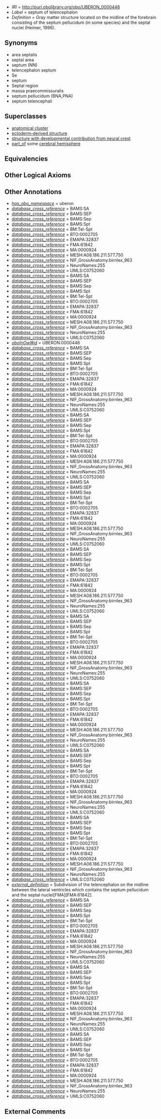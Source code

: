  * *IRI* = http://purl.obolibrary.org/obo/UBERON_0000446
 * *Label* = septum of telencephalon
 * *Definition* = Gray matter structure located on the midline of the forebrain consisting of the septum pellucidum (in some species) and the septal nuclei (Heimer, 1996).

## Synonyms

 * area septalis
 * septal area
 * septum (NN)
 * telencephalon septum
 * Se
 * septum
 * Septal region
 * massa praecommissuralis
 * septum pellucidum (BNA,PNA)
 * septum telencephali

## Superclasses

 * [anatomical cluster](../../UBERON/77/UBERON_0000477.md)
 * [ectoderm-derived structure](../../UBERON/21/UBERON_0004121.md)
 * [structure with developmental contribution from neural crest](../../UBERON/14/UBERON_0010314.md)
 * [part_of](../../BFO/50/BFO_0000050.md) some [cerebral hemisphere](../../UBERON/69/UBERON_0001869.md)

## Equivalencies


## Other Logical Axioms


## Other Annotations

 * *[has_obo_namespace](../../ce/oboInOwl#hasOBONamespace.md)* = uberon
 * *[database_cross_reference](../../ef/oboInOwl#hasDbXref.md)* = BAMS:SA
 * *[database_cross_reference](../../ef/oboInOwl#hasDbXref.md)* = BAMS:SEP
 * *[database_cross_reference](../../ef/oboInOwl#hasDbXref.md)* = BAMS:Sep
 * *[database_cross_reference](../../ef/oboInOwl#hasDbXref.md)* = BAMS:Spt
 * *[database_cross_reference](../../ef/oboInOwl#hasDbXref.md)* = BM:Tel-Spt
 * *[database_cross_reference](../../ef/oboInOwl#hasDbXref.md)* = BTO:0002705
 * *[database_cross_reference](../../ef/oboInOwl#hasDbXref.md)* = EMAPA:32837
 * *[database_cross_reference](../../ef/oboInOwl#hasDbXref.md)* = FMA:61842
 * *[database_cross_reference](../../ef/oboInOwl#hasDbXref.md)* = MA:0000924
 * *[database_cross_reference](../../ef/oboInOwl#hasDbXref.md)* = MESH:A08.186.211.577.750
 * *[database_cross_reference](../../ef/oboInOwl#hasDbXref.md)* = NIF_GrossAnatomy:birnlex_963
 * *[database_cross_reference](../../ef/oboInOwl#hasDbXref.md)* = NeuroNames:255
 * *[database_cross_reference](../../ef/oboInOwl#hasDbXref.md)* = UMLS:C0752060
 * *[database_cross_reference](../../ef/oboInOwl#hasDbXref.md)* = BAMS:SA
 * *[database_cross_reference](../../ef/oboInOwl#hasDbXref.md)* = BAMS:SEP
 * *[database_cross_reference](../../ef/oboInOwl#hasDbXref.md)* = BAMS:Sep
 * *[database_cross_reference](../../ef/oboInOwl#hasDbXref.md)* = BAMS:Spt
 * *[database_cross_reference](../../ef/oboInOwl#hasDbXref.md)* = BM:Tel-Spt
 * *[database_cross_reference](../../ef/oboInOwl#hasDbXref.md)* = BTO:0002705
 * *[database_cross_reference](../../ef/oboInOwl#hasDbXref.md)* = EMAPA:32837
 * *[database_cross_reference](../../ef/oboInOwl#hasDbXref.md)* = FMA:61842
 * *[database_cross_reference](../../ef/oboInOwl#hasDbXref.md)* = MA:0000924
 * *[database_cross_reference](../../ef/oboInOwl#hasDbXref.md)* = MESH:A08.186.211.577.750
 * *[database_cross_reference](../../ef/oboInOwl#hasDbXref.md)* = NIF_GrossAnatomy:birnlex_963
 * *[database_cross_reference](../../ef/oboInOwl#hasDbXref.md)* = NeuroNames:255
 * *[database_cross_reference](../../ef/oboInOwl#hasDbXref.md)* = UMLS:C0752060
 * *[oboInOwl#id](../../id/oboInOwl#id.md)* = UBERON:0000446
 * *[database_cross_reference](../../ef/oboInOwl#hasDbXref.md)* = BAMS:SA
 * *[database_cross_reference](../../ef/oboInOwl#hasDbXref.md)* = BAMS:SEP
 * *[database_cross_reference](../../ef/oboInOwl#hasDbXref.md)* = BAMS:Sep
 * *[database_cross_reference](../../ef/oboInOwl#hasDbXref.md)* = BAMS:Spt
 * *[database_cross_reference](../../ef/oboInOwl#hasDbXref.md)* = BM:Tel-Spt
 * *[database_cross_reference](../../ef/oboInOwl#hasDbXref.md)* = BTO:0002705
 * *[database_cross_reference](../../ef/oboInOwl#hasDbXref.md)* = EMAPA:32837
 * *[database_cross_reference](../../ef/oboInOwl#hasDbXref.md)* = FMA:61842
 * *[database_cross_reference](../../ef/oboInOwl#hasDbXref.md)* = MA:0000924
 * *[database_cross_reference](../../ef/oboInOwl#hasDbXref.md)* = MESH:A08.186.211.577.750
 * *[database_cross_reference](../../ef/oboInOwl#hasDbXref.md)* = NIF_GrossAnatomy:birnlex_963
 * *[database_cross_reference](../../ef/oboInOwl#hasDbXref.md)* = NeuroNames:255
 * *[database_cross_reference](../../ef/oboInOwl#hasDbXref.md)* = UMLS:C0752060
 * *[database_cross_reference](../../ef/oboInOwl#hasDbXref.md)* = BAMS:SA
 * *[database_cross_reference](../../ef/oboInOwl#hasDbXref.md)* = BAMS:SEP
 * *[database_cross_reference](../../ef/oboInOwl#hasDbXref.md)* = BAMS:Sep
 * *[database_cross_reference](../../ef/oboInOwl#hasDbXref.md)* = BAMS:Spt
 * *[database_cross_reference](../../ef/oboInOwl#hasDbXref.md)* = BM:Tel-Spt
 * *[database_cross_reference](../../ef/oboInOwl#hasDbXref.md)* = BTO:0002705
 * *[database_cross_reference](../../ef/oboInOwl#hasDbXref.md)* = EMAPA:32837
 * *[database_cross_reference](../../ef/oboInOwl#hasDbXref.md)* = FMA:61842
 * *[database_cross_reference](../../ef/oboInOwl#hasDbXref.md)* = MA:0000924
 * *[database_cross_reference](../../ef/oboInOwl#hasDbXref.md)* = MESH:A08.186.211.577.750
 * *[database_cross_reference](../../ef/oboInOwl#hasDbXref.md)* = NIF_GrossAnatomy:birnlex_963
 * *[database_cross_reference](../../ef/oboInOwl#hasDbXref.md)* = NeuroNames:255
 * *[database_cross_reference](../../ef/oboInOwl#hasDbXref.md)* = UMLS:C0752060
 * *[database_cross_reference](../../ef/oboInOwl#hasDbXref.md)* = BAMS:SA
 * *[database_cross_reference](../../ef/oboInOwl#hasDbXref.md)* = BAMS:SEP
 * *[database_cross_reference](../../ef/oboInOwl#hasDbXref.md)* = BAMS:Sep
 * *[database_cross_reference](../../ef/oboInOwl#hasDbXref.md)* = BAMS:Spt
 * *[database_cross_reference](../../ef/oboInOwl#hasDbXref.md)* = BM:Tel-Spt
 * *[database_cross_reference](../../ef/oboInOwl#hasDbXref.md)* = BTO:0002705
 * *[database_cross_reference](../../ef/oboInOwl#hasDbXref.md)* = EMAPA:32837
 * *[database_cross_reference](../../ef/oboInOwl#hasDbXref.md)* = FMA:61842
 * *[database_cross_reference](../../ef/oboInOwl#hasDbXref.md)* = MA:0000924
 * *[database_cross_reference](../../ef/oboInOwl#hasDbXref.md)* = MESH:A08.186.211.577.750
 * *[database_cross_reference](../../ef/oboInOwl#hasDbXref.md)* = NIF_GrossAnatomy:birnlex_963
 * *[database_cross_reference](../../ef/oboInOwl#hasDbXref.md)* = NeuroNames:255
 * *[database_cross_reference](../../ef/oboInOwl#hasDbXref.md)* = UMLS:C0752060
 * *[database_cross_reference](../../ef/oboInOwl#hasDbXref.md)* = BAMS:SA
 * *[database_cross_reference](../../ef/oboInOwl#hasDbXref.md)* = BAMS:SEP
 * *[database_cross_reference](../../ef/oboInOwl#hasDbXref.md)* = BAMS:Sep
 * *[database_cross_reference](../../ef/oboInOwl#hasDbXref.md)* = BAMS:Spt
 * *[database_cross_reference](../../ef/oboInOwl#hasDbXref.md)* = BM:Tel-Spt
 * *[database_cross_reference](../../ef/oboInOwl#hasDbXref.md)* = BTO:0002705
 * *[database_cross_reference](../../ef/oboInOwl#hasDbXref.md)* = EMAPA:32837
 * *[database_cross_reference](../../ef/oboInOwl#hasDbXref.md)* = FMA:61842
 * *[database_cross_reference](../../ef/oboInOwl#hasDbXref.md)* = MA:0000924
 * *[database_cross_reference](../../ef/oboInOwl#hasDbXref.md)* = MESH:A08.186.211.577.750
 * *[database_cross_reference](../../ef/oboInOwl#hasDbXref.md)* = NIF_GrossAnatomy:birnlex_963
 * *[database_cross_reference](../../ef/oboInOwl#hasDbXref.md)* = NeuroNames:255
 * *[database_cross_reference](../../ef/oboInOwl#hasDbXref.md)* = UMLS:C0752060
 * *[database_cross_reference](../../ef/oboInOwl#hasDbXref.md)* = BAMS:SA
 * *[database_cross_reference](../../ef/oboInOwl#hasDbXref.md)* = BAMS:SEP
 * *[database_cross_reference](../../ef/oboInOwl#hasDbXref.md)* = BAMS:Sep
 * *[database_cross_reference](../../ef/oboInOwl#hasDbXref.md)* = BAMS:Spt
 * *[database_cross_reference](../../ef/oboInOwl#hasDbXref.md)* = BM:Tel-Spt
 * *[database_cross_reference](../../ef/oboInOwl#hasDbXref.md)* = BTO:0002705
 * *[database_cross_reference](../../ef/oboInOwl#hasDbXref.md)* = EMAPA:32837
 * *[database_cross_reference](../../ef/oboInOwl#hasDbXref.md)* = FMA:61842
 * *[database_cross_reference](../../ef/oboInOwl#hasDbXref.md)* = MA:0000924
 * *[database_cross_reference](../../ef/oboInOwl#hasDbXref.md)* = MESH:A08.186.211.577.750
 * *[database_cross_reference](../../ef/oboInOwl#hasDbXref.md)* = NIF_GrossAnatomy:birnlex_963
 * *[database_cross_reference](../../ef/oboInOwl#hasDbXref.md)* = NeuroNames:255
 * *[database_cross_reference](../../ef/oboInOwl#hasDbXref.md)* = UMLS:C0752060
 * *[database_cross_reference](../../ef/oboInOwl#hasDbXref.md)* = BAMS:SA
 * *[database_cross_reference](../../ef/oboInOwl#hasDbXref.md)* = BAMS:SEP
 * *[database_cross_reference](../../ef/oboInOwl#hasDbXref.md)* = BAMS:Sep
 * *[database_cross_reference](../../ef/oboInOwl#hasDbXref.md)* = BAMS:Spt
 * *[database_cross_reference](../../ef/oboInOwl#hasDbXref.md)* = BM:Tel-Spt
 * *[database_cross_reference](../../ef/oboInOwl#hasDbXref.md)* = BTO:0002705
 * *[database_cross_reference](../../ef/oboInOwl#hasDbXref.md)* = EMAPA:32837
 * *[database_cross_reference](../../ef/oboInOwl#hasDbXref.md)* = FMA:61842
 * *[database_cross_reference](../../ef/oboInOwl#hasDbXref.md)* = MA:0000924
 * *[database_cross_reference](../../ef/oboInOwl#hasDbXref.md)* = MESH:A08.186.211.577.750
 * *[database_cross_reference](../../ef/oboInOwl#hasDbXref.md)* = NIF_GrossAnatomy:birnlex_963
 * *[database_cross_reference](../../ef/oboInOwl#hasDbXref.md)* = NeuroNames:255
 * *[database_cross_reference](../../ef/oboInOwl#hasDbXref.md)* = UMLS:C0752060
 * *[database_cross_reference](../../ef/oboInOwl#hasDbXref.md)* = BAMS:SA
 * *[database_cross_reference](../../ef/oboInOwl#hasDbXref.md)* = BAMS:SEP
 * *[database_cross_reference](../../ef/oboInOwl#hasDbXref.md)* = BAMS:Sep
 * *[database_cross_reference](../../ef/oboInOwl#hasDbXref.md)* = BAMS:Spt
 * *[database_cross_reference](../../ef/oboInOwl#hasDbXref.md)* = BM:Tel-Spt
 * *[database_cross_reference](../../ef/oboInOwl#hasDbXref.md)* = BTO:0002705
 * *[database_cross_reference](../../ef/oboInOwl#hasDbXref.md)* = EMAPA:32837
 * *[database_cross_reference](../../ef/oboInOwl#hasDbXref.md)* = FMA:61842
 * *[database_cross_reference](../../ef/oboInOwl#hasDbXref.md)* = MA:0000924
 * *[database_cross_reference](../../ef/oboInOwl#hasDbXref.md)* = MESH:A08.186.211.577.750
 * *[database_cross_reference](../../ef/oboInOwl#hasDbXref.md)* = NIF_GrossAnatomy:birnlex_963
 * *[database_cross_reference](../../ef/oboInOwl#hasDbXref.md)* = NeuroNames:255
 * *[database_cross_reference](../../ef/oboInOwl#hasDbXref.md)* = UMLS:C0752060
 * *[database_cross_reference](../../ef/oboInOwl#hasDbXref.md)* = BAMS:SA
 * *[database_cross_reference](../../ef/oboInOwl#hasDbXref.md)* = BAMS:SEP
 * *[database_cross_reference](../../ef/oboInOwl#hasDbXref.md)* = BAMS:Sep
 * *[database_cross_reference](../../ef/oboInOwl#hasDbXref.md)* = BAMS:Spt
 * *[database_cross_reference](../../ef/oboInOwl#hasDbXref.md)* = BM:Tel-Spt
 * *[database_cross_reference](../../ef/oboInOwl#hasDbXref.md)* = BTO:0002705
 * *[database_cross_reference](../../ef/oboInOwl#hasDbXref.md)* = EMAPA:32837
 * *[database_cross_reference](../../ef/oboInOwl#hasDbXref.md)* = FMA:61842
 * *[database_cross_reference](../../ef/oboInOwl#hasDbXref.md)* = MA:0000924
 * *[database_cross_reference](../../ef/oboInOwl#hasDbXref.md)* = MESH:A08.186.211.577.750
 * *[database_cross_reference](../../ef/oboInOwl#hasDbXref.md)* = NIF_GrossAnatomy:birnlex_963
 * *[database_cross_reference](../../ef/oboInOwl#hasDbXref.md)* = NeuroNames:255
 * *[database_cross_reference](../../ef/oboInOwl#hasDbXref.md)* = UMLS:C0752060
 * *[external_definition](../../UBPROP/01/UBPROP_0000001.md)* = Subdivision of the telencephalon on the midline between the lateral ventricles which contains the septum pellucidum and the septal nuclei[FMA][FMA:61842].
 * *[database_cross_reference](../../ef/oboInOwl#hasDbXref.md)* = BAMS:SA
 * *[database_cross_reference](../../ef/oboInOwl#hasDbXref.md)* = BAMS:SEP
 * *[database_cross_reference](../../ef/oboInOwl#hasDbXref.md)* = BAMS:Sep
 * *[database_cross_reference](../../ef/oboInOwl#hasDbXref.md)* = BAMS:Spt
 * *[database_cross_reference](../../ef/oboInOwl#hasDbXref.md)* = BM:Tel-Spt
 * *[database_cross_reference](../../ef/oboInOwl#hasDbXref.md)* = BTO:0002705
 * *[database_cross_reference](../../ef/oboInOwl#hasDbXref.md)* = EMAPA:32837
 * *[database_cross_reference](../../ef/oboInOwl#hasDbXref.md)* = FMA:61842
 * *[database_cross_reference](../../ef/oboInOwl#hasDbXref.md)* = MA:0000924
 * *[database_cross_reference](../../ef/oboInOwl#hasDbXref.md)* = MESH:A08.186.211.577.750
 * *[database_cross_reference](../../ef/oboInOwl#hasDbXref.md)* = NIF_GrossAnatomy:birnlex_963
 * *[database_cross_reference](../../ef/oboInOwl#hasDbXref.md)* = NeuroNames:255
 * *[database_cross_reference](../../ef/oboInOwl#hasDbXref.md)* = UMLS:C0752060
 * *[database_cross_reference](../../ef/oboInOwl#hasDbXref.md)* = BAMS:SA
 * *[database_cross_reference](../../ef/oboInOwl#hasDbXref.md)* = BAMS:SEP
 * *[database_cross_reference](../../ef/oboInOwl#hasDbXref.md)* = BAMS:Sep
 * *[database_cross_reference](../../ef/oboInOwl#hasDbXref.md)* = BAMS:Spt
 * *[database_cross_reference](../../ef/oboInOwl#hasDbXref.md)* = BM:Tel-Spt
 * *[database_cross_reference](../../ef/oboInOwl#hasDbXref.md)* = BTO:0002705
 * *[database_cross_reference](../../ef/oboInOwl#hasDbXref.md)* = EMAPA:32837
 * *[database_cross_reference](../../ef/oboInOwl#hasDbXref.md)* = FMA:61842
 * *[database_cross_reference](../../ef/oboInOwl#hasDbXref.md)* = MA:0000924
 * *[database_cross_reference](../../ef/oboInOwl#hasDbXref.md)* = MESH:A08.186.211.577.750
 * *[database_cross_reference](../../ef/oboInOwl#hasDbXref.md)* = NIF_GrossAnatomy:birnlex_963
 * *[database_cross_reference](../../ef/oboInOwl#hasDbXref.md)* = NeuroNames:255
 * *[database_cross_reference](../../ef/oboInOwl#hasDbXref.md)* = UMLS:C0752060
 * *[database_cross_reference](../../ef/oboInOwl#hasDbXref.md)* = BAMS:SA
 * *[database_cross_reference](../../ef/oboInOwl#hasDbXref.md)* = BAMS:SEP
 * *[database_cross_reference](../../ef/oboInOwl#hasDbXref.md)* = BAMS:Sep
 * *[database_cross_reference](../../ef/oboInOwl#hasDbXref.md)* = BAMS:Spt
 * *[database_cross_reference](../../ef/oboInOwl#hasDbXref.md)* = BM:Tel-Spt
 * *[database_cross_reference](../../ef/oboInOwl#hasDbXref.md)* = BTO:0002705
 * *[database_cross_reference](../../ef/oboInOwl#hasDbXref.md)* = EMAPA:32837
 * *[database_cross_reference](../../ef/oboInOwl#hasDbXref.md)* = FMA:61842
 * *[database_cross_reference](../../ef/oboInOwl#hasDbXref.md)* = MA:0000924
 * *[database_cross_reference](../../ef/oboInOwl#hasDbXref.md)* = MESH:A08.186.211.577.750
 * *[database_cross_reference](../../ef/oboInOwl#hasDbXref.md)* = NIF_GrossAnatomy:birnlex_963
 * *[database_cross_reference](../../ef/oboInOwl#hasDbXref.md)* = NeuroNames:255
 * *[database_cross_reference](../../ef/oboInOwl#hasDbXref.md)* = UMLS:C0752060

## External Comments

